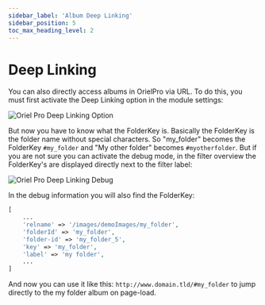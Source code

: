 ```yaml
---
sidebar_label: 'Album Deep Linking'
sidebar_position: 5
toc_max_heading_level: 2
---
```


# Deep Linking

<p class="lead">
You can also directly access albums in OrielPro via URL. To do this, you must first activate the Deep Linking option in the module settings:
</p>

<img src="/img/oriel/OrielProDeepLinkOption.jpg" alt="Oriel Pro Deep Linking Option" className="bordered" />

But now you have to know what the FolderKey is. Basically the FolderKey is the folder name without special characters.
So "my_folder" becomes the FolderKey `#my_folder` and "My other folder" becomes `#myotherfolder`. But if you are not
sure you can activate the debug mode, in the filter overview the FolderKey's are displayed directly next to the filter
label:

<img src="/img/oriel/OrielProFolderKey.jpg" alt="Oriel Pro Deep Linking Debug" className="bordered" />

In the debug information you will also find the FolderKey:
```php
[
    ...
    'relname' => '/images/demoImages/my_folder',
    'folderId' => 'my_folder',
    'folder-id' => 'my_folder_5',
    'key' => 'my_folder',
    'label' => 'my folder',
    ...
]
```

And now you can use it like this: `http://www.domain.tld/#my_folder` to jump directly to the my folder album on page-load.

